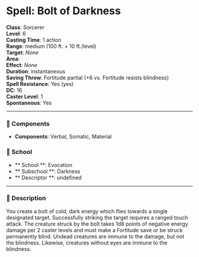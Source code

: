 
# Spell: Bolt of Darkness
**Class**: Sorcerer  
**Level**: 6  
**Casting Time**: 1 action  
**Range**: medium (100 ft. + 10 ft./level)  
**Target**: _None_  
**Area**:   
**Effect**: _None_  
**Duration**: instantaneous  
**Saving Throw**: Fortitude partial (+6 vs. Fortitude resists blindness)  
**Spell Resistance**: Yes (yes)  
**DC**: 16  
**Caster Level**: 1  
**Spontaneous**: Yes

---

### 🔮 Components
- **Components**: Verbal, Somatic, Material

### 🏫 School
- ** School **: Evocation
- ** Subschool **: Darkness
- ** Descriptor **: undefined
---

### 📜 Description
You create a bolt of cold, dark energy which flies towards a single designated target. Successfully striking the target requires a ranged touch attack. The creature struck by the bolt takes 1d8 points of negative energy damage per 2 caster levels and must make a Fortitude save or be struck permanently blind. Undead creatures are immune to the damage, but not the blindness. Likewise, creatures without eyes are immune to the blindness.
